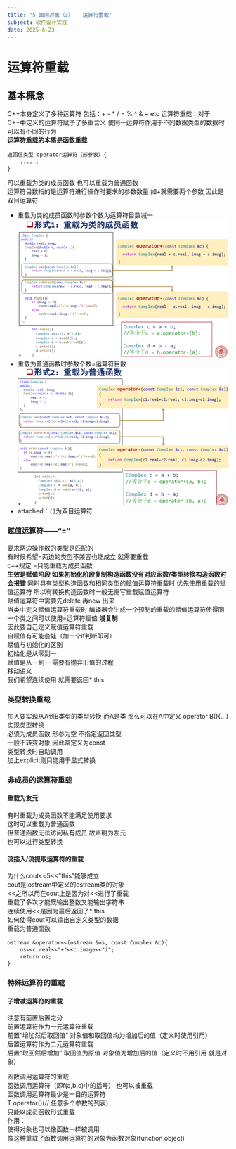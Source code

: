 ```yaml
---
title: "5 面向对象（3）—— 运算符重载"
subject: 软件设计实践
date: 2025-6-23
---
```

# 运算符重载
## 基本概念
C++本身定义了多种运算符 包括：+ - * / = % ^ & ~ etc
运算符重载：对于C++中定义的运算符赋予了多重含义 使同一运算符作用于不同数据类型的数据时可以有不同的行为  
**运算符重载的本质是函数重载**
```
返回值类型 operator运算符（形参表）{
	......
}  
```
可以重载为类的成员函数 也可以重载为普通函数  
运算符目数指的是运算符进行操作时要求的参数数量 如+就需要两个参数 因此是双目运算符  
- 重载为类的成员函数时参数个数为运算符目数减一  
![例子](https://raw.githubusercontent.com/dreaveler/dreaveler.github.io/master/_notes/软件设计实践/截屏/5-1.png) 
- 重载为普通函数时参数个数=运算符目数
![例子](https://raw.githubusercontent.com/dreaveler/dreaveler.github.io/master/_notes/软件设计实践/截屏/5-2.png) 
- attached：`[]`为双目运算符


### 赋值运算符——“=”
要求两边操作数的类型是匹配的  
有时候希望=两边的类型不兼容也能成立 就需要重载  
c++规定 =只能重载为成员函数  
**生效是赋值阶段 如果初始化阶段复制构造函数没有对应函数/类型转换构造函数时会报错**
同时具有类型构造函数和相同类型的赋值运算符重载时 优先使用重载的赋值运算符 所以有转换构造函数时一般无需写重载赋值运算符  
赋值运算符中需要先delete 再new 出来  
当类中定义赋值运算符重载时 编译器会生成一个预制的重载的赋值运算符使得同一个类之间可以使用=运算符赋值  **浅复制**   
因此要自己定义赋值运算符重载  
自赋值有可能套娃（加一个if判断即可）  
赋值与初始化的区别  
	初始化是从零到一  
	赋值是从一到一 需要有抛弃旧值的过程  
移动语义  
我们希望连续使用 就需要返回* this  
### 类型转换重载
加入要实现从A到B类型的类型转换 而A是类 那么可以在A中定义 operator B(){...} 实现类型转换  
	必须为成员函数 形参为空 不指定返回类型   
	一般不转变对象 因此常定义为const  
	类型转换时自动调用  
	加上explicit则只能用于显式转换  
### 非成员的运算符重载
#### 重载为友元
有时重载为成员函数不能满足使用要求  
这时可以重载为普通函数  
但普通函数无法访问私有成员 故声明为友元  
也可以进行类型转换  
#### 流插入/流提取运算符的重载
为什么cout<<5<<"this"能够成立  
	cout是iostream中定义的ostream类的对象  
	<<之所以用在cout上是因为对<<进行了重载  
	重载了多次才能既输出整数又能输出字符串  
	连续使用<<是因为最后返回了* this  
如何使得cout可以输出自定义类型的数据  
重载为普通函数  
```
ostream &operator<<(ostream &os, const Complex &c){
	os<<c.real<<"+"<<c.image<<"i";
	return os;
}
```
### 特殊运算符的重载
#### 子增减运算符的重载
注意有前置后置之分  
	前置运算符作为一元运算符重载  
		前置“增加然后取回值” 对象值和取回值均为增加后的值（定义时使用引用）  
	后置运算符作为二元运算符重载  
		后置“取回然后增加” 取回值为原值 对象值为增加后的值（定义时不用引用 就是对象）  

函数调用运算符的重载  
	函数调用运算符（即f(a,b,c)中的括号） 也可以被重载  
	函数调用运算符最少是一目的运算符   
		T operator()(// 任意多个参数的列表)  
	只能以成员函数形式重载  
	作用：  
		使得对象也可以像函数一样被调用  
		像这种重载了函数调用运算符的对象为函数对象(function object)  